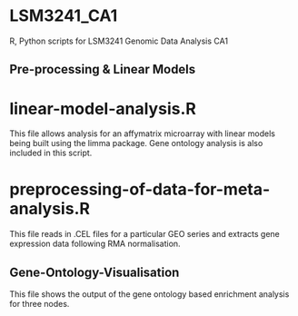 # LSM3241_CA1
R, Python scripts for LSM3241 Genomic Data Analysis CA1

## Pre-processing & Linear Models 
# linear-model-analysis.R 
This file allows analysis for an affymatrix microarray with linear models being built using the limma package. Gene ontology analysis is also included in this script. 

# preprocessing-of-data-for-meta-analysis.R 
This file reads in .CEL files for a particular GEO series and extracts gene expression data following RMA normalisation. 

## Gene-Ontology-Visualisation 
This file shows the output of the gene ontology based enrichment analysis for three nodes. 


